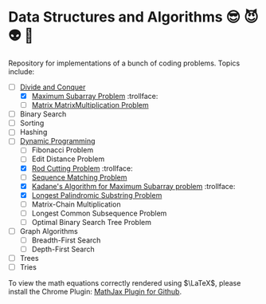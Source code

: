 # Data Structures and Algorithms :sunglasses: :smiling_imp: :alien: :vulcan_salute:
Repository for implementations of a bunch of coding problems. Topics include:

- [ ] [Divide and Conquer](https://github.com/helloimlixin/Data-Structures-and-Algorithms/tree/master/Divide-and-Conquer)
  - [x] [Maximum Subarray Problem](https://github.com/helloimlixin/Data-Structures-and-Algorithms/tree/master/Divide-and-Conquer/src/Problem1_MaximumSubarray) :trollface:
  - [ ] [Matrix MatrixMultiplication Problem](https://github.com/helloimlixin/Data-Structures-and-Algorithms/tree/master/Divide-and-Conquer/src/Problem2_MatrixMultiplication)
- [ ] Binary Search
- [ ] Sorting
- [ ] Hashing
- [ ] [Dynamic Programming](https://github.com/helloimlixin/Data-Structures-and-Algorithms/tree/master/Dynamic-Programming)
  - [ ] Fibonacci Problem
  - [ ] Edit Distance Problem
  - [x] [Rod Cutting Problem](https://github.com/helloimlixin/Data-Structures-and-Algorithms/tree/master/Dynamic-Programming/src/Problem1_RodCutting) :trollface:
  - [ ] [Sequence Matching Problem](https://github.com/helloimlixin/Data-Structures-and-Algorithms/tree/master/Dynamic-Programming/src/Problem2_SequenceMatching)
  - [x] [Kadane's Algorithm for Maximum Subarray problem](https://github.com/helloimlixin/Data-Structures-and-Algorithms/tree/master/Dynamic-Programming/src/Problem3_KadaneAlgorithm) :trollface:
  - [x] [Longest Palindromic Substring Problem](https://github.com/helloimlixin/Data-Structures-and-Algorithms/tree/master/Dynamic-Programming/src/Problem4_LongestPalindromicSubstring)
  - [ ] Matrix-Chain Multiplication
  - [ ] Longest Common Subsequence Problem
  - [ ] Optimal Binary Search Tree Problem
- [ ] Graph Algorithms
  - [ ] Breadth-First Search
  - [ ] Depth-First Search
- [ ] Trees
- [ ] Tries

To view the math equations correctly rendered using $\LaTeX$, please install the Chrome Plugin: [MathJax Plugin for Github](https://chrome.google.com/webstore/detail/mathjax-plugin-for-github/ioemnmodlmafdkllaclgeombjnmnbima/related).

